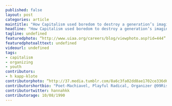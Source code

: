 ```yaml
---
published: false 
layout: post
categories: article
maintitle: "How Capitalism used boredom to destroy a generation’s imagination - {Young}ist"
headline: "How Capitalism used boredom to destroy a generation’s imagination"
tagline: undefined
featuredphoto: “http://www.uiaa.org/careers/blog/viewphoto.asp?id=444”
featuredphotoalttext: undefined
videourl: undefined
tags:
- capitalism
- organizing
- youth
contributors:
- h kapp-klote
contributorphoto: “http://37.media.tumblr.com/8a6c3fa02dd8ae1702ce336d6f8ba264/tumblr_n6068t9ZVj1rq2ndso1_500.jpg”
contributorshortbio: "Poet-Machiavel, Playful Radical, Organizer @99Rise, Engagement Ed. @theyoungist, tweeting dissident-political flotsam & cyber-cultural jetsam. Opinions thine."
contributortwitter: hannahkk
contributorage: 10/08/1990
---
```

